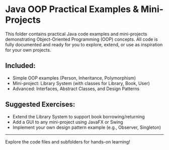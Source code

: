 # Java OOP Practical Examples & Mini-Projects

This folder contains practical Java code examples and mini-projects demonstrating Object-Oriented Programming (OOP) concepts. All code is fully documented and ready for you to explore, extend, or use as inspiration for your own projects.

## Included:
- Simple OOP examples (Person, Inheritance, Polymorphism)
- Mini-project: Library System (with classes for Library, Book, User)
- Advanced: Interfaces, Abstract Classes, and Design Patterns

## Suggested Exercises:
- Extend the Library System to support book borrowing/returning
- Add a GUI to any mini-project using JavaFX or Swing
- Implement your own design pattern example (e.g., Observer, Singleton)

---

Explore the code files and subfolders for hands-on learning!

